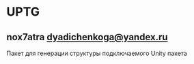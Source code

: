 # UPTG
## nox7atra dyadichenkoga@yandex.ru

Пакет для генерации структуры подключаемого Unity пакета